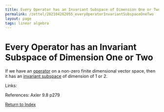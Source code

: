 ```yaml
---
title: Every Operator has an Invariant Subspace of Dimension One or Two
permalink: /zettel/202104262055_everyOperatorInvariantSubspaceOneTwo
layout: page
tags: linear algebra
---
```

# Every Operator has an Invariant Subspace of Dimension One or Two

 If we have an [operator](202102082104_operatorDefinition) on a non-zero finite dimensional vector space, then it
 has an [invariant subspace](202102120907_invariantSubspace) of dimension of 1 or 2.

Links: 

References: Axler 9.8 p279

[Return to Index](index)